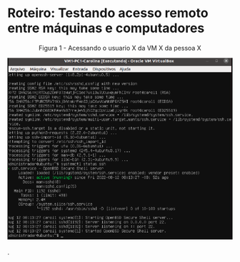 # Roteiro: Testando acesso remoto entre máquinas e computadores

<div align="center">
  <p>Figura 1 - Acessando o usuario X da VM X da pessoa X</p>
  <img src="../Imagens/etapa4-status-ssh.5.png" />
  <br><br>
</div>.
